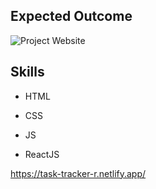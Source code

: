 ## Expected Outcome

![Project Website](https://ebru2541.github.io/Website-Page-Design/)

## Skills

- HTML

- CSS

- JS

- ReactJS

https://task-tracker-r.netlify.app/
